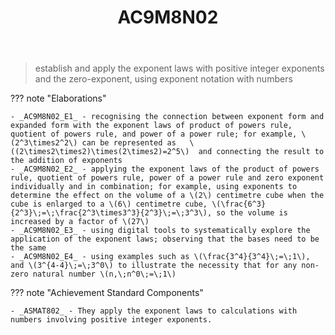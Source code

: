 ﻿---
tags: australian-curriculum
template: math.html
title: AC9M8N02
type: note
---
> establish and apply the exponent laws with positive integer exponents and the zero-exponent, using exponent notation with numbers

??? note "Elaborations"

	- _AC9M8N02_E1_ - recognising the connection between exponent form and expanded form with the exponent laws of product of powers rule, quotient of powers rule, and power of a power rule; for example, \(2^3\times2^2\) can be represented as   \((2\times2\times2)\times(2\times2)=2^5\)  and connecting the result to the addition of exponents
	- _AC9M8N02_E2_ - applying the exponent laws of the product of powers rule, quotient of powers rule, power of a power rule and zero exponent individually and in combination; for example, using exponents to determine the effect on the volume of a \(2\) centimetre cube when the cube is enlarged to a \(6\) centimetre cube, \(\frac{6^3}{2^3}\;=\;\frac{2^3\times3^3}{2^3}\;=\;3^3\), so the volume is increased by a factor of \(27\)
	- _AC9M8N02_E3_ - using digital tools to systematically explore the application of the exponent laws; observing that the bases need to be the same
	- _AC9M8N02_E4_ - using examples such as \(\frac{3^4}{3^4}\;=\;1\), and \(3^{4-4}\;=\;3^0\) to illustrate the necessity that for any non-zero natural number \(n,\;n^0\;=\;1\)
??? note "Achievement Standard Components"

	- _ASMAT802_ - They apply the exponent laws to calculations with numbers involving positive integer exponents.